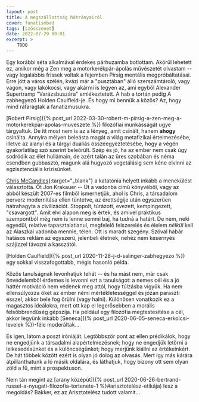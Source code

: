 ```yaml
---
layout: post
title: A megszállottság hátrányairól
cover: fanatismbad
tags: [szösszenet]
date: 2022-07-29 00:01
excerpt: >
    TODO
---
```


Egy korábbi séta alkalmával érdekes párhuzamba botlottam.
Akörül lehetett ez, amikor még a Zen meg a motorkerékpár-ápolás művészetét olvastam -- vagy legalábbis frissek voltak a fejemben Pirsig mentális megpróbáltatásai.
Erre jött a város szélén, kvázi már a "pusztában" álló szerszámtároló, vagy vagon, vagy lakókocsi, vagy akármi is legyen az, ami egyből Alexander Supertramp "Varázsbuszára" emlékeztetett.
A hab a tortán pedig A zabhegyező Holden Caulfield-je.
És hogy mi bennük a közös?
Az, hogy mind ráfaragtak a fanatizmusukra.

[Robert Pirsig]({% post_url 2022-03-30-robert-m-pirsig-a-zen-meg-a-motorkerekpar-apolas-muveszete %}) filozófiai munkásságát ugye tárgyaltuk.
De itt most nem is az a lényeg, amit csinált, hanem **ahogy** csinálta.
Annyira mélyen beleásta magát a világ metafizikai értelmezésébe, illetve az alanyi és a tárgyi dualiás összeegyeztetésébe, hogy a végén gyakorlatilag szó szerint beleőrült.
Szép és jó, ha az ember nem csak úgy sodródik az élet hullámain, de azért talán az üres szobában és néma csendben gubbasztó, magunk alá hugyozó vegetálásig sem kéne elvinni az egzisztenciális krízisünket.

[Chris McCandles](https://en.wikipedia.org/wiki/Chris_McCandless){:target="_blank"} a katatónia helyett inkább a menekülést választotta.
Őt Jon Krakauer -- Út a vadonba című könyvéből, vagy az abból készült 2007-es filmből ismerhetjük, ahol is Chris, a társadalom perverz modernitása ellen tüntetve, az érettségije után egyszerűen hátrahagyta a civilizációt.
Stoppolt, túrázott, evezett, kempingezett, "csavargott".
Amit elvi alapon meg is értek, és amivel praktikus szempontból még nem is lenne semmi baj, ha tudná a határt.
De nem, neki egyedül, relatíve tapasztalatlanul, megfelelő felszerelés és élelem *nélkül* kell az Alaszkai vadonba mennie, télen.
Ott is maradt szegény.
Szóval habár hatásos reklám az egyszerű, jelenbeli életnek, nehéz nem kesernyés szájízzel távozni a kasszától.

[Holden Caulfield]({% post_url 2020-11-28-j-d-salinger-zabhegyezo %}) egy sokkal visszafogottabb, mégis hasonló példa.




Közös tanulságnak levonhatjuk tehát -- és ha mást nem, már csak önvédelemből érdemes is levonni ezt a tanulságot: a nemes cél és a jó háttér motiváció nem védenek meg attól, hogy túlzásba vigyük.
Ha nem ellensúlyozza őket az ember némi mértékletességgel és józan paraszti ésszel, akkor bele fog őrülni (vagy halni).
Különösen vonatkozik ez a magasztos ideálokra, mert ott kap el legerősebben a morális felsőbbrendűség gépszíja.
Ha például egy filozófia megtestesítése a cél, akkor legyünk inkább [Seneca]({% post_url 2020-06-05-seneca-erkolcsi-levelek %})-féle moderáltak...

És igen, látom a poszt iróniáját.
Legtöbbször pont az ellen prédikálok, hogy ne engedjünk a társadalmi alapértelmezésnek; hogy ne engedjük letörni a lelkesedésünket és a különcségünket; hogy merjünk kiállni az értékeinkért.
De hát többek között ezért is olyan jó dolog az olvasás.
Mert így más kárára átpillanthatunk a ló másik oldalára, és láthatjuk, hogy bizony ott sem olyan zöld a fű, mint a prospektuson.

Nem tán megint az [arany középút]({% post_url 2020-06-26-bertrand-russel-a-nyugati-filozofia-tortenete-1 %}#arisztotelész-etikája) lesz a megoldás?
Bakker, ez az Arisztotelész tudott valamit...